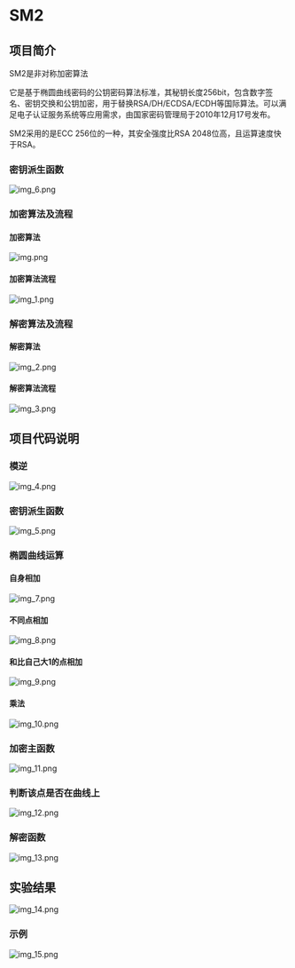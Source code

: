 # SM2
## 项目简介
SM2是非对称加密算法

它是基于椭圆曲线密码的公钥密码算法标准，其秘钥长度256bit，包含数字签名、密钥交换和公钥加密，用于替换RSA/DH/ECDSA/ECDH等国际算法。可以满足电子认证服务系统等应用需求，由国家密码管理局于2010年12月17号发布。

SM2采用的是ECC 256位的一种，其安全强度比RSA 2048位高，且运算速度快于RSA。
### 密钥派生函数
![img_6.png](img_6.png)
### 加密算法及流程
#### 加密算法
![img.png](img.png)
#### 加密算法流程
![img_1.png](img_1.png)
### 解密算法及流程
#### 解密算法
![img_2.png](img_2.png)
#### 解密算法流程
![img_3.png](img_3.png)
## 项目代码说明
### 模逆
![img_4.png](img_4.png)
### 密钥派生函数
![img_5.png](img_5.png)
### 椭圆曲线运算
#### 自身相加
![img_7.png](img_7.png)
#### 不同点相加
![img_8.png](img_8.png)
#### 和比自己大1的点相加
![img_9.png](img_9.png)
#### 乘法
![img_10.png](img_10.png)
### 加密主函数
![img_11.png](img_11.png)
### 判断该点是否在曲线上
![img_12.png](img_12.png)
### 解密函数
![img_13.png](img_13.png)
## 实验结果
![img_14.png](img_14.png)
### 示例
![img_15.png](img_15.png)
